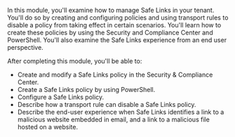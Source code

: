 In this module, you'll examine how to manage Safe Links in your tenant. You'll do so by creating and configuring policies and using transport rules to disable a policy from taking effect in certain scenarios. You'll learn how to create these policies by using the Security and Compliance Center and PowerShell. You'll also examine the Safe Links experience from an end user perspective.

After completing this module, you'll be able to:

 -  Create and modify a Safe Links policy in the Security &amp; Compliance Center.
 -  Create a Safe Links policy by using PowerShell.
 -  Configure a Safe Links policy.
 -  Describe how a transport rule can disable a Safe Links policy.
 -  Describe the end-user experience when Safe Links identifies a link to a malicious website embedded in email, and a link to a malicious file hosted on a website.
